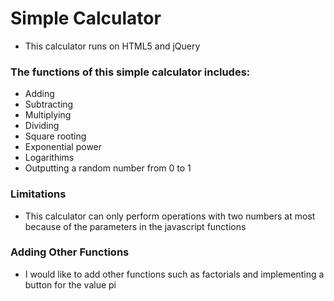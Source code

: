 # Simple Calculator #
* This calculator runs on HTML5 and jQuery
### The functions of this simple calculator includes: ###
* Adding
* Subtracting
* Multiplying
* Dividing
* Square rooting
* Exponential power
* Logarithims
* Outputting a random number from 0 to 1
### Limitations ###
* This calculator can only perform operations with two numbers at most because of the parameters in the javascript functions
### Adding Other Functions ###
* I would like to add other functions such as factorials and implementing a button for the value pi